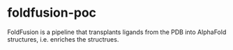 # foldfusion-poc

FoldFusion is a pipeline that transplants ligands from the PDB into AlphaFold structures, i.e. enriches the structrues. 